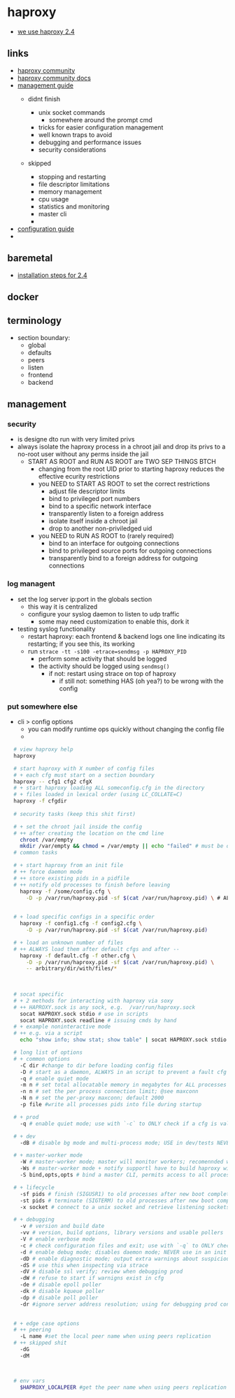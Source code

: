 # haproxy
  - [we use haproxy 2.4](https://cbonte.github.io/haproxy-dconv/2.4/intro.html)


## links
  - [haproxy community](https://www.haproxy.org/)
  - [haproxy community docs](https://www.haproxy.org/#docs)
  - [management guide](https://cbonte.github.io/haproxy-dconv/2.4/management.html)
    - didnt finish 
      - unix socket commands
        - somewhere around the prompt cmd
      - tricks for easier configuration management 
      - well known traps to avoid 
      - debugging and performance issues 
      - security considerations 

    - skipped
      - stopping and restarting 
      - file descriptor limitations 
      - memory management 
      - cpu usage 
      - statistics and monitoring
      - master cli
      - 
  - [configuration guide](https://cbonte.github.io/haproxy-dconv/2.4/configuration.html)
  -

## baremetal
  - [installation steps for 2.4](https://haproxy.debian.net/#?distribution=Ubuntu&release=focal&version=2.4)


## docker


## terminology
  - section boundary: 
    - global
    - defaults
    - peers
    - listen
    - frontend
    - backend
## management

### security
  - is designe dto run with very limited privs
  - always isolate the haproxy process in a chroot jail and drop its privs to a no-root user without any perms inside the jail
    - START AS ROOT and RUN AS ROOT are TWO SEP THINGS BTCH
      - changing from the root UID prior to starting haproxy reduces the effective ecurity restrictions
      - you NEED to START AS ROOT to set the correct restrictions
        - adjust file descriptor limits
        - bind to privileged port numbers
        - bind to a specific network interface
        - transparently listen to a foreign address
        - isolate itself inside a chroot jail
        - drop to another non-priviledged uid
      - you NEED to RUN AS ROOT to (rarely required)
        - bind to an interface for outgoing connections
        - bind to privileged source ports for outgoing connections
        - transparently bind to a foreign address for outgoing connections

### log managent
  - set the log server ip:port in the globals section
    - this way it is centralized
    - configure your syslog daemon to listen to udp traffic
      - some may need customization to enable this, dork it
  - testing syslog functionality 
    - restart haproxy: each frontend & backend logs one line indicating its restarting; if you see this, its working 
    - run `strace -tt -s100 -etrace=sendmsg -p HAPROXY_PID`
      - perform some activity that should be logged
      - the activity should be logged using `sendmsg()`
        - if not: restart using strace on top of haproxy
          - if still not: something HAS (oh yea?) to be wrong with the config


### put somewhere else
  - cli > config options
    - you can modify runtime ops quickly without changing the config file
    - 


```sh
  # view haproxy help
  haproxy

  # start haproxy with X number of config files
  # + each cfg must start on a section boundary
  haproxy -- cfg1 cfg2 cfgX
  # + start haproxy loading ALL someconfig.cfg in the directory
  # + files loaded in lexical order (using LC_COLLATE=C)
  haproxy -f cfgdir
 
  # security tasks (keep this shit first)

  # + set the chroot jail inside the config
  # ++ after creating the location on the cmd line
    chroot /var/empty
    mkdir /var/empty && chmod = /var/empty || echo "failed" # must be done first before starting haproxy
  # common tasks 

  # + start haproxy from an init file
  # ++ force daemon mode
  # ++ store existing pids in a pidfile
  # ++ notify old processes to finish before leaving
    haproxy -f /some/config.cfg \
      -D -p /var/run/haproxy.pid -sf $(cat /var/run/haproxy.pid) \ # ALWAYS DOOOO THIS
      

  # + load specific configs in a specific order
    haproxy -f config1.cfg -f config2.cfg \
      -D -p /var/run/haproxy.pid -sf $(cat /var/run/haproxy.pid)

  # + load an unknown number of files
  # ++ ALWAYS load them after default cfgs and after --
    haproxy -f default.cfg -f other.cfg \
      -D -p /var/run/haproxy.pid -sf $(cat /var/run/haproxy.pid) \
      -- arbitrary/dir/with/files/*
 

  
  # socat specific 
  # + 2 methods for interacting with haproxy via soxy
  # ++ HAPROXY.sock is any sock, e.g.  /var/run/haproxy.sock
    socat HAPROXY.sock stdio # use in scripts 
    socat HAPROXY.sock readline # issuing cmds by hand 
  # + example noninteractive mode
  # ++ e.g. via a script
    echo "show info; show stat; show table" | socat HAPROXY.sock stdio

  # long list of options
  # + common options
    -C dir #change to dir before loading config files
    -D # start as a daemon, ALWAYS in an script to prevent a fault cfg from prevent a system unable to boot
    -q # enable quiet mode
    -m n # set total allocatable memory in megabytes for ALL processes (shared)
    -n n # set the per process connection limit; @see maxconn
    -N n # set the per-proxy maxconn; default 2000
    -p file #write all processes pids into file during startup

  # + prod
    -q # enable quiet mode; use with `-c` to ONLY check if a cfg is valid

  # + dev
    -dB # disable bg mode and multi-process mode; USE in dev/tests NEVER in init scripts

  # + master-worker mode
    -W # master-worker mode; master will monitor workers; recomennded with multiprocesses and systemd; enables reloading haproxy via SIGUSR2 to the master
    -Ws # master-worker mode + notify supportl have to build haproxy with `USE_SYSTEMD` enabled
    -S bind,opts,opts # bind a master CLI, permits access to all processes; bind the master to a local unix socket

  # + lifecycle 
    -sf pids # finish (SIGUSR1) to old processes after new boot completion (after finishing tasks); accepts a list of pids e.g. from pidof or pgrep
    -st pids # terminate (SIGTERM) to old processes after new boot completion (without completing their tasks)
    -x socket # connect to a unix socket and retrieve listening sockets from the old process; useful to avoid missing new connections when reloading cfgs on linux; enable the stats socket using `expose-fd listeners` in the cfg

  # + debugging
    -v # version and build date
    -vv # version, build options, library versions and usable pollers
    -V # enable verbose mode
    -c # check configuration files and exit; use with `-q` to ONLY check the cfg
    -d # enable debug mode; disables daemon mode; NEVER use in an init script
    -dD # enable diagnostic mode; output extra warnings about suspicious cfg statements
    -dS # use this when inspecting via strace
    -dV # disable ssl verify; review when debugging prod
    -dW # refuse to start if warnigns exist in cfg
    -de # disable epoll poller
    -dk # disable kqueue poller 
    -dp # disable poll poller 
    -dr #ignore server address resolution; using for debugging prod configs

  
  # + edge case options
  # ++ peering
    -L name #set the local peer name when using peers replication
  # ++ skipped shit
    -dG
    -dM



  # env vars
    $HAPROXY_LOCALPEER #get the peer name when using peers replication
```
